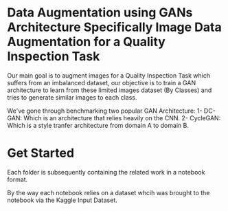 # Data Augmentation using GANs Architecture Specifically Image Data Augmentation for a Quality Inspection Task

Our main goal is to augment images for a Quality Inspection Task which suffers from an imbalanced dataset, our objective is to train a GAN architecture to learn from these limited images dataset (By Classes) and tries to generate similar images to each class.

We've gone through benchmarking two popular GAN Architecture:
1- DC-GAN: Which is an architecture that relies heavily on the CNN.
2- CycleGAN: Which is a style tranfer architecture from domain A to domain B.

# Get Started

Each folder is subsequently containing the related work in a notebook format.

By the way each notebook relies on a dataset whcih was brought to the notebook via the Kaggle Input Dataset.

